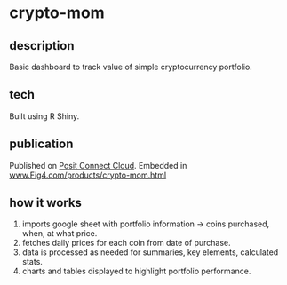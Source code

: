 # crypto-mom
## description
Basic dashboard to track value of simple cryptocurrency portfolio.

## tech
Built using R Shiny.

## publication
Published on [Posit Connect Cloud](https://fig4-crypto-mom.share.connect.posit.cloud/).
Embedded in www.Fig4.com/products/crypto-mom.html

## how it works
1. imports google sheet with portfolio information -> coins purchased, when, at what price.
2. fetches daily prices for each coin from date of purchase.
3. data is processed as needed for summaries, key elements, calculated stats.
4. charts and tables displayed to highlight portfolio performance.
